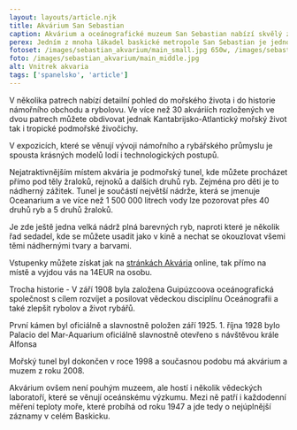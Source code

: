 ```yaml
---
layout: layouts/article.njk
title: Akvárium San Sebastian
caption: Akvárium a oceánografické muzeum San Sebastian nabízí skvělý zážitek pro děti i dospělé.
perex: Jedním z mnoha lákadel baskické metropole San Sebastian je jednoznačně místní akvárium známé jako "Donostia-San Sebastian Aquarium”. Nachází se v blízkosti přístavu a historické čtvrti Parte Vieja a pro nás to byl jedoznačně nejlepší zážitek v tomto městě. 
fotoset: /images/sebastian_akvarium/main_small.jpg 650w, /images/sebastian_akvarium/main_middle.jpg 950w, /images/sebastian_akvarium/main_big.jpg 1250w, /images/sebastian_akvarium/main_large.jpg 2000w, /images/sebastian_akvarium/main_superlarge.jpg 2800w 
foto: /images/sebastian_akvarium/main_middle.jpg
alt: Vnitrek akvaria
tags: ['spanelsko', 'article']
---
```


V několika patrech nabízí detailní pohled do mořského života i do historie námořního obchodu a rybolovu. Ve více než 30 akváriích rozložených ve dvou patrech můžete obdivovat jednak Kantabrijsko-Atlantický mořský život tak i tropické podmořské živočichy. 

V expozicích, které se věnují vývoji námořního a rybářského průmyslu je spousta krásných modelů lodí i technologických postupů. 

Nejatraktivnějším místem akvária je podmořský tunel, kde můžete procházet přímo pod těly žraloků, rejnoků a dalších druhů ryb. Zejména pro děti je to nádherný zážitek. Tunel je součástí největší nádrže, která se jmenuje Oceanarium a ve více než 1 500 000 litrech vody lze pozorovat přes 40 druhů ryb a 5 druhů žraloků.

Je zde ještě jedna velká nádrž plná barevných ryb, naproti které je několik řad sedadel, kde se můžete usadit jako v kině a nechat se okouzlovat všemi těmi nádhernými tvary a barvami.

Vstupenky můžete získat jak na <a href="https://tienda.aquariumss.com/">stránkách Akvária</a> online, tak přímo na místě a vyjdou vás na  14EUR na osobu. 


Trocha historie - V září 1908 byla založena Guipúzcoova oceánografická společnost s cílem rozvíjet a posilovat vědeckou disciplínu Oceánografii a také zlepšit rybolov a život rybářů. 

První kámen  byl oficiálně a slavnostně položen  září 1925.  1. října 1928 bylo Palacio del Mar-Aquarium oficiálně slavnostně otevřeno s návštěvou krále Alfonsa

Mořský tunel byl dokončen v roce 1998 a současnou podobu má akvárium a muzem z roku 2008.

Akvárium ovšem není pouhým muzeem, ale hostí i několik vědeckých laboratoří, které se věnují oceánskému výzkumu. Mezi ně patří i každodenní měření teploty moře, které probíhá od roku 1947 a jde tedy o nejúplnější záznamy v celém Baskicku.
